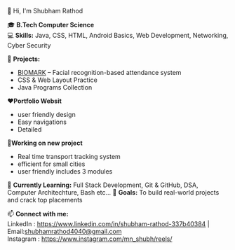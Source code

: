  👋 Hi, I'm Shubham Rathod  

🎓 **B.Tech Computer Science**  
💻 **Skills:** Java, CSS, HTML, Android Basics, Web Development, Networking, Cyber Security


📌 **Projects:**  
- [BIOMARK](#) – Facial recognition-based attendance system  
- CSS & Web Layout Practice  
- Java Programs Collection



❤️**Portfolio Websit**
- user friendly design
- Easy navigations
- Detailed



🧠**Working on new project**
- Real time transport tracking system
- efficient for small cities
- user friendly includes 3 modules




🌱 **Currently Learning:** Full Stack Development, Git & GitHub, DSA, Computer Architechture, Bash etc...
🚀 **Goals:** To build real-world projects and crack top placements  

📫 **Connect with me:**  
LinkedIn : https://www.linkedin.com/in/shubham-rathod-337b40384  | Email:shubhamrathod4040@gmail.com  
Instagram : https://www.instagram.com/mn_shubh/reels/


